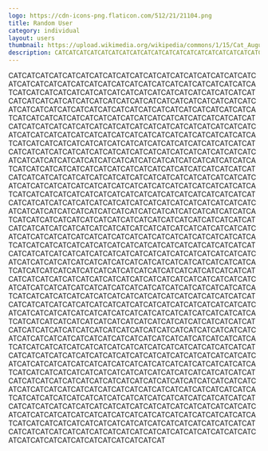 ```yaml
---
logo: https://cdn-icons-png.flaticon.com/512/21/21104.png
title: Random User
category: individual
layout: users
thumbnail: https://upload.wikimedia.org/wikipedia/commons/1/15/Cat_August_2010-4.jpg
description: C﻿ATC﻿ATC﻿ATC﻿ATC﻿ATC﻿ATC﻿ATC﻿ATC﻿ATC﻿ATC﻿ATC﻿ATC﻿ATC﻿ATC﻿ATC﻿ATC﻿ATC﻿ATC﻿ATC﻿ATC﻿ATC﻿ATC﻿ATC﻿ATC﻿ATC﻿ATC﻿ATC﻿ATC﻿ATC﻿ATC﻿ATC﻿ATC﻿ATC﻿ATC﻿ATC﻿ATC﻿ATC﻿ATC﻿ATC﻿ATC﻿ATC﻿ATC﻿ATC﻿ATC﻿ATC﻿ATC﻿ATC﻿ATC﻿ATC﻿ATC﻿ATC﻿ATC﻿ATC﻿ATC﻿ATC﻿ATC﻿ATC﻿ATC﻿ATC﻿ATC﻿ATC﻿ATC﻿ATC﻿ATC﻿ATC﻿ATC﻿ATC﻿ATC﻿ATC﻿ATC﻿ATC﻿ATC﻿ATC﻿ATC﻿ATC﻿ATC﻿ATC﻿ATC﻿ATC﻿ATC﻿ATC﻿ATC﻿ATC﻿ATC﻿ATC﻿ATC﻿ATC﻿ATC﻿ATC﻿ATC﻿ATC﻿ATC﻿ATC﻿ATC﻿ATC﻿ATC﻿ATC﻿ATC﻿ATC﻿ATC﻿ATC﻿ATC﻿ATC﻿ATC﻿ATC﻿ATC﻿ATC﻿ATC﻿ATC﻿ATC﻿ATC﻿ATC﻿ATC﻿ATC﻿ATC﻿ATC﻿ATC﻿ATC﻿ATC﻿ATC﻿ATC﻿ATC﻿ATC﻿ATC﻿ATC﻿ATC﻿ATC﻿ATC﻿ATC﻿ATC﻿ATC﻿ATC﻿ATC﻿ATC﻿ATC﻿ATC﻿ATC﻿ATC﻿ATC﻿ATC﻿ATC﻿ATC﻿ATC﻿ATC﻿ATC﻿ATC﻿ATC﻿ATC﻿ATC﻿ATC﻿ATC﻿ATC﻿ATC﻿ATC﻿ATC﻿ATC﻿ATC﻿ATC﻿ATC﻿ATC﻿ATC﻿ATC﻿ATC﻿ATC﻿ATC﻿ATC﻿ATC﻿ATC﻿ATC﻿ATC﻿ATC﻿ATC﻿ATC﻿ATC﻿ATC﻿ATC﻿ATC﻿ATC﻿ATC﻿ATC﻿ATC﻿ATC﻿ATC﻿ATC﻿ATC﻿ATC﻿ATC﻿ATC﻿ATC﻿ATC﻿ATC﻿ATC﻿ATC﻿ATC﻿ATC﻿ATC﻿ATC﻿ATC﻿ATC﻿ATC﻿ATC﻿ATC﻿ATC﻿ATC﻿ATC﻿ATC﻿ATC﻿ATC﻿ATC﻿ATC﻿ATC﻿ATC﻿ATC﻿ATC﻿ATC﻿ATC﻿ATC﻿ATC﻿ATC﻿ATC﻿ATC﻿ATC﻿ATC﻿ATC﻿ATC﻿ATC﻿ATC﻿ATC﻿ATC﻿ATC﻿ATC﻿ATC﻿ATC﻿ATC﻿ATC﻿ATC﻿ATC﻿ATC﻿ATC﻿ATC﻿ATC﻿ATC﻿ATC﻿ATC﻿ATC﻿ATC﻿ATC﻿ATC﻿ATC﻿ATC﻿ATC﻿ATC﻿ATC﻿ATC﻿ATC﻿ATC﻿ATC﻿ATC﻿ATC﻿ATC﻿ATC﻿ATC﻿ATC﻿ATC﻿ATC﻿ATC﻿ATC﻿ATC﻿ATC﻿ATC﻿ATC﻿ATC﻿ATC﻿ATC﻿ATC﻿ATC﻿ATC﻿ATC﻿ATC﻿ATC﻿ATC﻿ATC﻿ATC﻿ATC﻿ATC﻿ATC﻿ATC﻿ATC﻿ATC﻿ATC﻿ATC﻿ATC﻿ATC﻿ATC﻿ATC﻿ATC﻿ATC﻿ATC﻿ATC﻿ATC﻿ATC﻿ATC﻿ATC﻿ATC﻿ATC﻿ATC﻿ATC﻿ATC﻿ATC﻿ATC﻿ATC﻿ATC﻿ATC﻿ATC﻿ATC﻿ATC﻿ATC﻿ATC﻿ATC﻿ATC﻿ATC﻿ATC﻿ATC﻿ATC﻿ATC﻿ATC﻿ATC﻿ATC﻿ATC﻿ATC﻿ATC﻿ATC﻿ATC﻿ATC﻿ATC﻿ATC﻿ATC﻿ATC﻿ATC﻿ATC﻿ATC﻿ATC﻿ATC﻿ATC﻿ATC﻿ATC﻿ATC﻿ATC﻿ATC﻿ATC﻿ATC﻿ATC﻿ATC﻿ATC﻿ATC﻿ATC﻿ATC﻿ATC﻿ATC﻿ATC﻿ATC﻿ATC﻿ATC﻿ATC﻿ATC﻿ATC﻿ATC﻿ATC﻿ATC﻿ATC﻿ATC﻿ATC﻿ATC﻿ATC﻿ATC﻿ATC﻿ATC﻿ATC﻿ATC﻿ATC﻿ATC﻿ATC﻿ATC﻿ATC﻿ATC﻿ATC﻿ATC﻿ATC﻿ATC﻿ATC﻿ATC﻿ATC﻿ATC﻿ATC﻿ATC﻿ATC﻿ATC﻿ATC﻿ATC﻿ATC﻿ATC﻿ATC﻿ATC﻿ATC﻿ATC﻿ATC﻿ATC﻿ATC﻿ATC﻿ATC﻿ATC﻿ATC﻿ATC﻿ATC﻿ATC﻿ATC﻿ATC﻿ATC﻿ATC﻿ATC﻿ATC﻿ATC﻿ATC﻿ATC﻿ATC﻿ATC﻿ATC﻿ATC﻿ATC﻿ATC﻿ATC﻿ATC﻿ATC﻿ATC﻿ATC﻿ATC﻿ATC﻿ATC﻿ATC﻿ATC﻿ATC﻿ATC﻿ATC﻿ATC﻿ATC﻿ATC﻿ATC﻿ATC﻿ATC﻿ATC﻿ATC﻿ATC﻿ATC﻿ATC﻿ATC﻿ATC﻿ATC﻿ATC﻿ATC﻿ATC﻿ATC﻿ATC﻿ATC﻿ATC﻿ATC﻿ATC﻿ATC﻿ATC﻿ATC﻿ATC﻿ATC﻿ATC﻿ATC﻿ATC﻿ATC﻿ATC﻿ATC﻿ATC﻿ATC﻿ATC﻿ATC﻿ATC﻿ATC﻿ATC﻿ATC﻿ATC﻿ATC﻿ATC﻿ATC﻿ATC﻿ATC﻿ATC﻿ATC﻿ATC﻿ATC﻿ATC﻿ATC﻿ATC﻿ATC﻿ATC﻿ATC﻿ATC﻿ATC﻿ATC﻿ATC﻿ATC﻿ATC﻿ATC﻿ATC﻿ATC﻿ATC﻿ATC﻿ATC﻿ATC﻿ATC﻿ATC﻿ATC﻿ATC﻿ATC﻿ATC﻿ATC﻿ATC﻿ATC﻿ATC﻿ATC﻿ATC﻿ATC﻿ATC﻿ATC﻿ATC﻿ATC﻿ATC﻿ATC﻿ATC﻿ATC﻿ATC﻿ATC﻿ATC﻿ATC﻿ATC﻿ATC﻿ATC﻿ATC﻿ATC﻿ATC﻿ATC﻿ATC﻿ATC﻿ATC﻿ATC﻿ATC﻿ATC﻿ATC﻿ATC﻿ATC﻿ATC﻿ATC﻿ATC﻿ATC﻿ATC﻿ATC﻿ATC﻿ATC﻿ATC﻿ATC﻿ATC﻿ATC﻿ATC﻿ATC﻿ATC﻿ATC﻿ATC﻿ATC﻿ATC﻿ATC﻿ATC﻿ATC﻿ATC﻿ATC﻿ATC﻿ATC﻿ATC﻿ATC﻿ATC﻿ATC﻿ATC﻿ATC﻿ATC﻿ATC﻿ATC﻿ATC﻿ATC﻿ATC﻿ATC﻿ATC﻿ATC﻿ATC﻿ATC﻿ATC﻿ATC﻿ATC﻿ATC﻿ATC﻿ATC﻿ATC﻿ATC﻿ATC﻿ATC﻿ATC﻿ATC﻿ATC﻿ATC﻿ATC﻿ATC﻿ATC﻿ATC﻿ATC﻿ATC﻿ATC﻿ATC﻿ATC﻿ATC﻿ATC﻿ATC﻿ATC﻿ATC﻿ATC﻿ATC﻿ATC﻿ATC﻿ATC﻿ATC﻿ATC﻿ATC﻿ATC﻿ATC﻿ATC﻿ATC﻿ATC﻿ATC﻿ATC﻿ATC﻿ATC﻿ATC﻿ATC﻿ATC﻿ATC﻿ATC﻿ATC﻿ATC﻿ATC﻿ATC﻿ATC﻿ATC﻿ATC﻿ATC﻿ATC﻿ATC﻿ATC﻿ATC﻿ATC﻿ATC﻿ATC﻿ATC﻿ATC﻿ATC﻿ATC﻿ATC﻿ATC﻿ATC﻿ATC﻿ATC﻿ATC﻿ATC﻿ATC﻿ATC﻿ATC﻿ATC﻿ATC﻿ATC﻿ATC﻿ATC﻿ATC﻿ATC﻿ATC﻿ATC﻿ATC﻿ATC﻿ATC﻿ATC﻿ATC﻿ATC﻿ATC﻿ATC﻿ATC﻿ATC﻿ATC﻿ATC﻿ATC﻿ATC﻿ATC﻿ATC﻿ATC﻿ATC﻿ATC﻿ATC﻿ATC﻿ATC﻿ATC﻿ATC﻿ATC﻿ATC﻿ATC﻿ATC﻿ATC﻿ATC﻿ATC﻿ATC﻿ATC﻿ATC﻿ATC﻿ATC﻿ATC﻿ATC﻿ATC﻿ATC﻿ATC﻿ATC﻿ATC﻿ATC﻿ATC﻿ATC﻿ATC﻿ATC﻿ATC﻿ATC﻿ATC﻿ATC﻿ATC﻿ATC﻿ATC﻿ATC﻿ATC﻿ATC﻿ATC﻿ATC﻿ATC﻿ATC﻿ATC﻿ATC﻿ATC﻿ATC﻿ATC﻿ATC﻿ATC﻿ATC﻿ATC﻿ATC﻿ATC﻿ATC﻿ATC﻿ATC﻿ATC﻿ATC﻿ATC﻿ATC﻿ATC﻿ATC﻿ATC﻿ATC﻿ATC﻿ATC﻿ATC﻿ATC﻿ATC﻿ATC﻿ATC﻿ATC﻿ATC﻿ATC﻿ATC﻿ATC﻿ATC﻿ATC﻿ATC﻿ATC﻿ATC﻿ATC﻿ATC﻿ATC﻿ATC﻿ATC﻿ATC﻿ATC﻿ATC﻿ATC﻿ATC﻿ATC﻿ATC﻿AT
---
```

C﻿ATC﻿ATC﻿ATC﻿ATC﻿ATC﻿ATC﻿ATC﻿ATC﻿ATC﻿ATC﻿ATC﻿ATC﻿ATC﻿ATC﻿ATC﻿ATC﻿ATC﻿ATC﻿ATC﻿ATC﻿ATC﻿ATC﻿ATC﻿ATC﻿ATC﻿ATC﻿ATC﻿ATC﻿ATC﻿ATC﻿ATC﻿ATC﻿ATC﻿ATC﻿ATC﻿ATC﻿ATC﻿ATC﻿ATC﻿ATC﻿ATC﻿ATC﻿ATC﻿ATC﻿ATC﻿ATC﻿ATC﻿ATC﻿ATC﻿ATC﻿ATC﻿ATC﻿ATC﻿ATC﻿ATC﻿ATC﻿ATC﻿ATC﻿ATC﻿ATC﻿ATC﻿ATC﻿ATC﻿ATC﻿ATC﻿ATC﻿ATC﻿ATC﻿ATC﻿ATC﻿ATC﻿ATC﻿ATC﻿ATC﻿ATC﻿ATC﻿ATC﻿ATC﻿ATC﻿ATC﻿ATC﻿ATC﻿ATC﻿ATC﻿ATC﻿ATC﻿ATC﻿ATC﻿ATC﻿ATC﻿ATC﻿ATC﻿ATC﻿ATC﻿ATC﻿ATC﻿ATC﻿ATC﻿ATC﻿ATC﻿ATC﻿ATC﻿ATC﻿ATC﻿ATC﻿ATC﻿ATC﻿ATC﻿ATC﻿ATC﻿ATC﻿ATC﻿ATC﻿ATC﻿ATC﻿ATC﻿ATC﻿ATC﻿ATC﻿ATC﻿ATC﻿ATC﻿ATC﻿ATC﻿ATC﻿ATC﻿ATC﻿ATC﻿ATC﻿ATC﻿ATC﻿ATC﻿ATC﻿ATC﻿ATC﻿ATC﻿ATC﻿ATC﻿ATC﻿ATC﻿ATC﻿ATC﻿ATC﻿ATC﻿ATC﻿ATC﻿ATC﻿ATC﻿ATC﻿ATC﻿ATC﻿ATC﻿ATC﻿ATC﻿ATC﻿ATC﻿ATC﻿ATC﻿ATC﻿ATC﻿ATC﻿ATC﻿ATC﻿ATC﻿ATC﻿ATC﻿ATC﻿ATC﻿ATC﻿ATC﻿ATC﻿ATC﻿ATC﻿ATC﻿ATC﻿ATC﻿ATC﻿ATC﻿ATC﻿ATC﻿ATC﻿ATC﻿ATC﻿ATC﻿ATC﻿ATC﻿ATC﻿ATC﻿ATC﻿ATC﻿ATC﻿ATC﻿ATC﻿ATC﻿ATC﻿ATC﻿ATC﻿ATC﻿ATC﻿ATC﻿ATC﻿ATC﻿ATC﻿ATC﻿ATC﻿ATC﻿ATC﻿ATC﻿ATC﻿ATC﻿ATC﻿ATC﻿ATC﻿ATC﻿ATC﻿ATC﻿ATC﻿ATC﻿ATC﻿ATC﻿ATC﻿ATC﻿ATC﻿ATC﻿ATC﻿ATC﻿ATC﻿ATC﻿ATC﻿ATC﻿ATC﻿ATC﻿ATC﻿ATC﻿ATC﻿ATC﻿ATC﻿ATC﻿ATC﻿ATC﻿ATC﻿ATC﻿ATC﻿ATC﻿ATC﻿ATC﻿ATC﻿ATC﻿ATC﻿ATC﻿ATC﻿ATC﻿ATC﻿ATC﻿ATC﻿ATC﻿ATC﻿ATC﻿ATC﻿ATC﻿ATC﻿ATC﻿ATC﻿ATC﻿ATC﻿ATC﻿ATC﻿ATC﻿ATC﻿ATC﻿ATC﻿ATC﻿ATC﻿ATC﻿ATC﻿ATC﻿ATC﻿ATC﻿ATC﻿ATC﻿ATC﻿ATC﻿ATC﻿ATC﻿ATC﻿ATC﻿ATC﻿ATC﻿ATC﻿ATC﻿ATC﻿ATC﻿ATC﻿ATC﻿ATC﻿ATC﻿ATC﻿ATC﻿ATC﻿ATC﻿ATC﻿ATC﻿ATC﻿ATC﻿ATC﻿ATC﻿ATC﻿ATC﻿ATC﻿ATC﻿ATC﻿ATC﻿ATC﻿ATC﻿ATC﻿ATC﻿ATC﻿ATC﻿ATC﻿ATC﻿ATC﻿ATC﻿ATC﻿ATC﻿ATC﻿ATC﻿ATC﻿ATC﻿ATC﻿ATC﻿ATC﻿ATC﻿ATC﻿ATC﻿ATC﻿ATC﻿ATC﻿ATC﻿ATC﻿ATC﻿ATC﻿ATC﻿ATC﻿ATC﻿ATC﻿ATC﻿ATC﻿ATC﻿ATC﻿ATC﻿ATC﻿ATC﻿ATC﻿ATC﻿ATC﻿ATC﻿ATC﻿ATC﻿ATC﻿ATC﻿ATC﻿ATC﻿ATC﻿ATC﻿ATC﻿ATC﻿ATC﻿ATC﻿ATC﻿ATC﻿ATC﻿ATC﻿ATC﻿ATC﻿ATC﻿ATC﻿ATC﻿ATC﻿ATC﻿ATC﻿ATC﻿ATC﻿ATC﻿ATC﻿ATC﻿ATC﻿ATC﻿ATC﻿ATC﻿ATC﻿ATC﻿ATC﻿ATC﻿ATC﻿ATC﻿ATC﻿ATC﻿ATC﻿ATC﻿ATC﻿ATC﻿ATC﻿ATC﻿ATC﻿ATC﻿ATC﻿ATC﻿ATC﻿ATC﻿ATC﻿ATC﻿ATC﻿ATC﻿ATC﻿ATC﻿ATC﻿ATC﻿ATC﻿ATC﻿ATC﻿ATC﻿ATC﻿ATC﻿ATC﻿ATC﻿ATC﻿ATC﻿ATC﻿ATC﻿ATC﻿ATC﻿ATC﻿ATC﻿ATC﻿ATC﻿ATC﻿ATC﻿ATC﻿ATC﻿ATC﻿ATC﻿ATC﻿ATC﻿ATC﻿ATC﻿ATC﻿ATC﻿ATC﻿ATC﻿ATC﻿ATC﻿ATC﻿ATC﻿ATC﻿ATC﻿ATC﻿ATC﻿ATC﻿ATC﻿ATC﻿ATC﻿ATC﻿ATC﻿ATC﻿ATC﻿ATC﻿ATC﻿ATC﻿ATC﻿ATC﻿ATC﻿ATC﻿ATC﻿ATC﻿ATC﻿ATC﻿ATC﻿ATC﻿ATC﻿ATC﻿ATC﻿ATC﻿ATC﻿ATC﻿ATC﻿ATC﻿ATC﻿ATC﻿ATC﻿ATC﻿ATC﻿ATC﻿ATC﻿ATC﻿ATC﻿ATC﻿ATC﻿ATC﻿ATC﻿ATC﻿ATC﻿ATC﻿ATC﻿ATC﻿ATC﻿ATC﻿ATC﻿ATC﻿ATC﻿ATC﻿ATC﻿ATC﻿ATC﻿ATC﻿ATC﻿ATC﻿ATC﻿ATC﻿ATC﻿ATC﻿ATC﻿ATC﻿ATC﻿ATC﻿ATC﻿ATC﻿ATC﻿ATC﻿ATC﻿ATC﻿ATC﻿ATC﻿ATC﻿ATC﻿ATC﻿ATC﻿ATC﻿ATC﻿ATC﻿ATC﻿ATC﻿ATC﻿ATC﻿ATC﻿ATC﻿ATC﻿ATC﻿ATC﻿ATC﻿ATC﻿ATC﻿ATC﻿ATC﻿ATC﻿ATC﻿ATC﻿ATC﻿ATC﻿ATC﻿ATC﻿ATC﻿ATC﻿ATC﻿ATC﻿ATC﻿ATC﻿ATC﻿ATC﻿ATC﻿ATC﻿ATC﻿ATC﻿ATC﻿ATC﻿ATC﻿ATC﻿ATC﻿ATC﻿ATC﻿ATC﻿ATC﻿ATC﻿ATC﻿ATC﻿ATC﻿ATC﻿ATC﻿ATC﻿ATC﻿ATC﻿ATC﻿ATC﻿ATC﻿ATC﻿ATC﻿ATC﻿ATC﻿ATC﻿ATC﻿ATC﻿ATC﻿ATC﻿ATC﻿ATC﻿ATC﻿ATC﻿ATC﻿ATC﻿ATC﻿ATC﻿ATC﻿ATC﻿ATC﻿ATC﻿ATC﻿ATC﻿ATC﻿ATC﻿ATC﻿ATC﻿ATC﻿ATC﻿ATC﻿ATC﻿ATC﻿ATC﻿ATC﻿ATC﻿ATC﻿ATC﻿ATC﻿ATC﻿ATC﻿ATC﻿ATC﻿ATC﻿ATC﻿ATC﻿ATC﻿ATC﻿ATC﻿ATC﻿ATC﻿ATC﻿ATC﻿ATC﻿ATC﻿ATC﻿ATC﻿ATC﻿ATC﻿ATC﻿ATC﻿ATC﻿ATC﻿ATC﻿ATC﻿ATC﻿ATC﻿ATC﻿ATC﻿ATC﻿ATC﻿ATC﻿ATC﻿ATC﻿ATC﻿ATC﻿ATC﻿ATC﻿ATC﻿ATC﻿ATC﻿ATC﻿ATC﻿ATC﻿ATC﻿ATC﻿ATC﻿ATC﻿ATC﻿ATC﻿ATC﻿ATC﻿ATC﻿ATC﻿ATC﻿ATC﻿ATC﻿ATC﻿ATC﻿ATC﻿ATC﻿ATC﻿ATC﻿ATC﻿ATC﻿ATC﻿ATC﻿ATC﻿ATC﻿ATC﻿ATC﻿ATC﻿ATC﻿ATC﻿ATC﻿ATC﻿ATC﻿ATC﻿ATC﻿ATC﻿ATC﻿ATC﻿ATC﻿ATC﻿ATC﻿ATC﻿ATC﻿ATC﻿ATC﻿ATC﻿ATC﻿ATC﻿ATC﻿ATC﻿ATC﻿ATC﻿ATC﻿ATC﻿ATC﻿ATC﻿ATC﻿ATC﻿ATC﻿ATC﻿ATC﻿ATC﻿ATC﻿ATC﻿ATC﻿ATC﻿ATC﻿ATC﻿ATC﻿ATC﻿ATC﻿ATC﻿ATC﻿ATC﻿ATC﻿ATC﻿ATC﻿ATC﻿ATC﻿ATC﻿ATC﻿ATC﻿ATC﻿ATC﻿ATC﻿ATC﻿ATC﻿ATC﻿ATC﻿ATC﻿ATC﻿ATC﻿ATC﻿ATC﻿ATC﻿ATC﻿ATC﻿ATC﻿ATC﻿ATC﻿ATC﻿ATC﻿ATC﻿ATC﻿ATC﻿ATC﻿ATC﻿ATC﻿ATC﻿ATC﻿ATC﻿ATC﻿ATC﻿ATC﻿ATC﻿ATC﻿ATC﻿ATC﻿ATC﻿ATC﻿ATC﻿ATC﻿ATC﻿AT